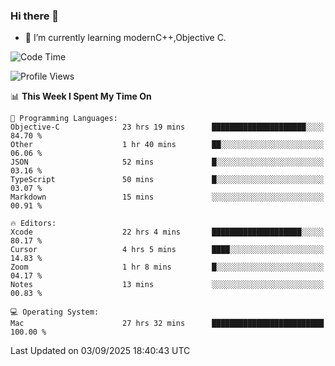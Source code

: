 ### Hi there 👋
- 🌱 I’m currently learning modernC++,Objective C.
<!--
**Asukaki7/Asukaki7** is a ✨ _special_ ✨ repository because its `README.md` (this file) appears on your GitHub profile.

Here are some ideas to get you started:

- 🔭 I’m currently working on ...
- 🌱 I’m currently learning ...
- 👯 I’m looking to collaborate on ...
- 🤔 I’m looking for help with ...
- 💬 Ask me about ...
- 📫 How to reach me: ...
- 😄 Pronouns: ...
- ⚡ Fun fact: ...
-->
<!--START_SECTION:waka-->
![Code Time](http://img.shields.io/badge/Code%20Time-721%20hrs%2043%20mins-blue)

![Profile Views](http://img.shields.io/badge/Profile%20Views-0-blue)

📊 **This Week I Spent My Time On** 

```text
💬 Programming Languages: 
Objective-C              23 hrs 19 mins      █████████████████████░░░░   84.70 % 
Other                    1 hr 40 mins        ██░░░░░░░░░░░░░░░░░░░░░░░   06.06 % 
JSON                     52 mins             █░░░░░░░░░░░░░░░░░░░░░░░░   03.16 % 
TypeScript               50 mins             █░░░░░░░░░░░░░░░░░░░░░░░░   03.07 % 
Markdown                 15 mins             ░░░░░░░░░░░░░░░░░░░░░░░░░   00.91 % 

🔥 Editors: 
Xcode                    22 hrs 4 mins       ████████████████████░░░░░   80.17 % 
Cursor                   4 hrs 5 mins        ████░░░░░░░░░░░░░░░░░░░░░   14.83 % 
Zoom                     1 hr 8 mins         █░░░░░░░░░░░░░░░░░░░░░░░░   04.17 % 
Notes                    13 mins             ░░░░░░░░░░░░░░░░░░░░░░░░░   00.83 % 

💻 Operating System: 
Mac                      27 hrs 32 mins      █████████████████████████   100.00 % 
```


 Last Updated on 03/09/2025 18:40:43 UTC
<!--END_SECTION:waka-->
